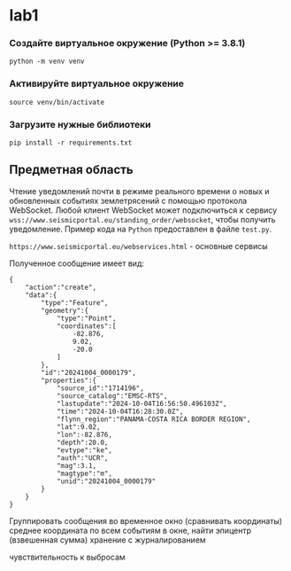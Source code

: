# lab1

### Создайте виртуальное окружение (Python >= 3.8.1)

```
python -m venv venv
```

### Активируйте виртуальное окружение

```
source venv/bin/activate
```

### Загрузите нужные библиотеки

```
pip install -r requirements.txt
```

## Предметная область

Чтение уведомлений почти в режиме реального времени о новых и обновленных событиях землетрясений с помощью протокола WebSocket. Любой клиент WebSocket может подключиться к сервису `wss://www.seismicportal.eu/standing_order/websocket`, чтобы получить уведомление. Пример кода на `Python` предоставлен в файле `test.py`.

`https://www.seismicportal.eu/webservices.html` - основные сервисы

Полученное сообщение имеет вид:

```
{
    "action":"create",
    "data":{
        "type":"Feature",
        "geometry":{
            "type":"Point",
            "coordinates":[
                -82.876,
                9.02,
                -20.0
            ]
        },
        "id":"20241004_0000179",
        "properties":{
            "source_id":"1714196",
            "source_catalog":"EMSC-RTS",
            "lastupdate":"2024-10-04T16:56:50.496103Z",
            "time":"2024-10-04T16:28:30.0Z",
            "flynn_region":"PANAMA-COSTA RICA BORDER REGION",
            "lat":9.02,
            "lon":-82.876,
            "depth":20.0,
            "evtype":"ke",
            "auth":"UCR",
            "mag":3.1,
            "magtype":"m",
            "unid":"20241004_0000179"
        }
    }
}
```

Группировать сообщения во временное окно (сравнивать координаты)
среднее координата по всем событиям в окне, найти эпицентр (взвешенная сумма)
хранение с журналированием

чувствительность к выбросам 
